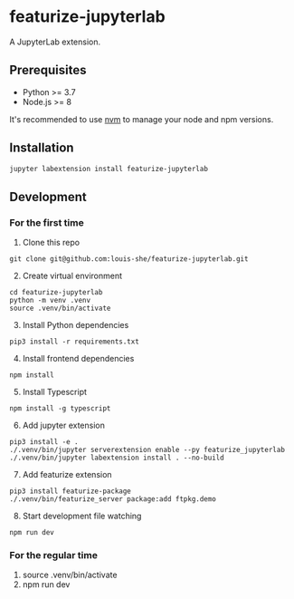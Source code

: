 # featurize-jupyterlab

A JupyterLab extension.

## Prerequisites

* Python >= 3.7
* Node.js >= 8

It's recommended to use [nvm](https://github.com/nvm-sh/nvm) to manage your node and npm versions.

## Installation

```bash
jupyter labextension install featurize-jupyterlab
```

## Development

### For the first time

1. Clone this repo
```
git clone git@github.com:louis-she/featurize-jupyterlab.git
```

2. Create virtual environment
```
cd featurize-jupyterlab
python -m venv .venv
source .venv/bin/activate
```

3. Install Python dependencies
```
pip3 install -r requirements.txt
```

4. Install frontend dependencies
```
npm install
```

5. Install Typescript
```
npm install -g typescript
```

6. Add jupyter extension
```
pip3 install -e .
./.venv/bin/jupyter serverextension enable --py featurize_jupyterlab
./.venv/bin/jupyter labextension install . --no-build
```

7. Add featurize extension
```
pip3 install featurize-package
./.venv/bin/featurize_server package:add ftpkg.demo
```

8. Start development file watching
```
npm run dev
```

### For the regular time

1. source .venv/bin/activate
2. npm run dev
